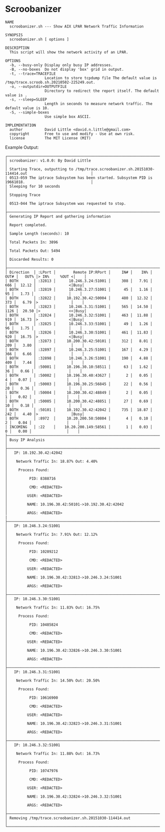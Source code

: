# Scroobanizer

    NAME
      scroobanizer.sh --- Show AIX LPAR Network Traffic Information

    SYNOPSIS
      scroobanizer.sh [ options ]

    DESCRIPTION
      This script will show the network activity of an LPAR.

    OPTIONS
      -b, --busy-only Display only busy IP addresses.
      -B, --no-boxes  Do not display 'box' grid in output.
      -t, --trace=TRACEFILE
                      Location to store tcpdump file The default value is /tmp/trace.scroob.sh.20210502-225249.out.
      -o, --outputdir=OUTPUTFILE
                      Directory to redirect the report itself. The default value is .
      -s, --sleep=SLEEP
                      Length in seconds to measure network traffic. The default value is 10.
      -S, --simple-boxes
                      Use simple box ASCII.

    IMPLEMENTATION
      author          David Little <david.n.little@gmail.com>
      copyright       Free to use and modify - Use at own risk.
      license         The MIT License (MIT)

Example Output:

    ┌──────────────────────────────────────────────────────────────────────────────────────────────────────────┐
    │ scroobanizer: v1.0.0: By David Little                                                                    │
    │ Starting Trace, outputting to /tmp/trace.scroobanizer.sh.20151030-114414.out                             │
    │ 0513-059 The iptrace Subsystem has been started. Subsystem PID is 19661018.                              │
    │ Sleeping for 10 seconds                                                                                  │
    │ Stopping Trace                                                                                           │
    │ 0513-044 The iptrace Subsystem was requested to stop.                                                    │
    ├──────────────────────────────────────────────────────────────────────────────────────────────────────────┤
    │ Generating IP Report and gathering information                                                           │
    │ Report completed.                                                                                        │
    │ Sample Length (seconds): 10                                                                              │
    │ Total Packets In: 3896                                                                                   │
    │ Total Packets Out: 5494                                                                                  │
    │ Discarded Results: 0                                                                                     │
    ├──────────────────────────────────────────────────────────────────────────────────────────────────────────┤
    │ Direction  │ :LPort │        Remote IP:RPort │     IN# │    IN% │    OUT# │   OUT% │> IN%     %OUT <│    │
    │ BOTH       │ :32813 │      10.246.3.24:51001 │     308 │   7.91 │     666 │  12.12 │               <│Busy│
    │ BOTH       │ :32819 │      10.246.3.27:51001 │      45 │   1.16 │      95 │   1.73 │                │    │
    │ BOTH       │ :32822 │     10.192.30.42:50004 │     480 │  12.32 │     373 │   6.79 │>               │    │
    │ BOTH       │ :32823 │      10.246.3.31:51001 │     565 │  14.50 │    1126 │  20.50 │>             <<│Busy│
    │ BOTH       │ :32824 │      10.246.3.32:51001 │     463 │  11.88 │     919 │  16.73 │>              <│Busy│
    │ BOTH       │ :32825 │      10.246.3.33:51001 │      49 │   1.26 │      96 │   1.75 │                │    │
    │ BOTH       │ :32826 │      10.246.3.30:51001 │     461 │  11.83 │     920 │  16.75 │>              <│Busy│
    │ BOTH       │ :32873 │     10.200.30.42:50101 │     312 │   8.01 │     209 │   3.80 │                │    │
    │ BOTH       │ :32897 │      10.246.3.25:51001 │     167 │   4.29 │     366 │   6.66 │                │    │
    │ BOTH       │ :32898 │      10.246.3.26:51001 │     190 │   4.88 │     409 │   7.44 │                │    │
    │ BOTH       │ :50001 │     10.196.30.10:58511 │      63 │   1.62 │      36 │   0.66 │                │    │
    │ BOTH       │ :50002 │     10.196.30.40:43627 │       2 │   0.05 │       4 │   0.07 │                │    │
    │ BOTH       │ :50003 │     10.196.30.25:56845 │      22 │   0.56 │      20 │   0.36 │                │    │
    │ BOTH       │ :50004 │     10.200.30.42:48849 │       2 │   0.05 │       1 │   0.02 │                │    │
    │ BOTH       │ :50005 │     10.200.30.42:48851 │      27 │   0.69 │      10 │   0.18 │                │    │
    │ BOTH       │ :50101 │     10.192.30.42:42042 │     735 │  18.87 │     242 │   4.40 │>               │Busy│
    │ BOTH       │ :8972  │     10.20.200.58:50804 │       4 │   0.10 │       2 │   0.04 │                │    │
    │ INCOMING   │ :22    │    10.20.200.149:58561 │       1 │   0.03 │       0 │   0.00 │                │    │
    ├──────────────────────────────────────────────────────────────────────────────────────────────────────────┤
    │ Busy IP Analysis                                                                                         │
    ├──────────────────────────────────────────────────────────────────────────────────────────────────────────┤
    │   IP: 10.192.30.42:42042                                                                                 │
    │    Network Traffic In: 18.87% Out: 4.40%                                                                 │
    │     Process Found:                                                                                       │
    │          PID: 8388716                                                                                    │
    │          CMD: <REDACTED>                                                                                 │
    │         USER: <REDACTED>                                                                                 │
    │         NAME: 10.196.30.42:50101->10.192.30.42:42042                                                     │
    │         ARGS: <REDACTED>                                                                                 |
    ├──────────────────────────────────────────────────────────────────────────────────────────────────────────┤
    │   IP: 10.246.3.24:51001                                                                                  │
    │    Network Traffic In: 7.91% Out: 12.12%                                                                 │
    │     Process Found:                                                                                       │
    │          PID: 10289212                                                                                   │
    │          CMD: <REDACTED>                                                                                 │
    │         USER: <REDACTED>                                                                                 │
    │         NAME: 10.196.30.42:32813->10.246.3.24:51001                                                      │
    │         ARGS: <REDACTED>                                                                                 │
    ├──────────────────────────────────────────────────────────────────────────────────────────────────────────┤
    │   IP: 10.246.3.30:51001                                                                                  │
    │    Network Traffic In: 11.83% Out: 16.75%                                                                │
    │     Process Found:                                                                                       │
    │          PID: 10485824                                                                                   │
    │          CMD: <REDACTED>                                                                                 │
    │         USER: <REDACTED>                                                                                 │
    │         NAME: 10.196.30.42:32826->10.246.3.30:51001                                                      │
    │         ARGS: <REDACTED>                                                                                 │
    ├──────────────────────────────────────────────────────────────────────────────────────────────────────────┤
    │   IP: 10.246.3.31:51001                                                                                  │
    │    Network Traffic In: 14.50% Out: 20.50%                                                                │
    │     Process Found:                                                                                       │
    │          PID: 10616900                                                                                   │
    │          CMD: <REDACTED>                                                                                 │
    │         USER: <REDACTED>                                                                                 │
    │         NAME: 10.196.30.42:32823->10.246.3.31:51001                                                      │
    │         ARGS: <REDACTED>                                                                                 │
    ├──────────────────────────────────────────────────────────────────────────────────────────────────────────┤
    │   IP: 10.246.3.32:51001                                                                                  │
    │    Network Traffic In: 11.88% Out: 16.73%                                                                │
    │     Process Found:                                                                                       │
    │          PID: 10747976                                                                                   │
    │          CMD: <REDACTED>                                                                                 │
    │         USER: <REDACTED>                                                                                 │
    │         NAME: 10.196.30.42:32824->10.246.3.32:51001                                                      │
    │         ARGS: <REDACTED>                                                                                 │
    ├──────────────────────────────────────────────────────────────────────────────────────────────────────────┤
    │ Removing /tmp/trace.scroobanizer.sh.20151030-114414.out                                                  │
    └──────────────────────────────────────────────────────────────────────────────────────────────────────────┘

